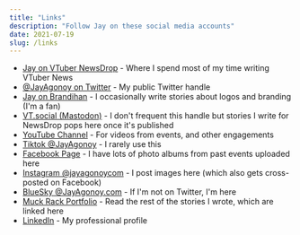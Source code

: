 ```yaml
---
title: "Links"
description: "Follow Jay on these social media accounts"
date: 2021-07-19
slug: /links
---
```


- [Jay on VTuber NewsDrop](https://www.vtubernewsdrop.com/author/jay/) - Where I spend most of my time writing VTuber News
- [@JayAgonoy on Twitter](https://www.vtubernewsdrop.com/author/jay/) - My public Twitter handle
- [Jay on Brandihan](https://brandihan.com/author/jay/) - I occasionally write stories about logos and branding (I'm a fan)
- [VT.social (Mastodon)](https://vt.social/@jay) - I don't frequent this handle but stories I write for NewsDrop pops here once it's published
- [YouTube Channel](//youtube.com/jayagonoy) - For videos from events, and other engagements
- [Tiktok @JayAgonoy](https://www.tiktok.com/@jayagonoy) - I rarely use this
- [Facebook Page](https://facebook.com/jayagonoycom) - I have lots of photo albums from past events uploaded here
- [Instagram @jayagonoycom](//instagram.com/jayagonoycom) - I post images here (which also gets cross-posted on Facebook)
- [BlueSky @JayAgonoy.com](//bsky.app/profile/jayagonoy.com) - If I'm not on Twitter, I'm here
- [Muck Rack Portfolio](http://muckrack.com/jayagonoy) - Read the rest of the stories I wrote, which are linked here
- [LinkedIn](https://www.linkedin.com/in/jayagonoy/) - My professional profile
